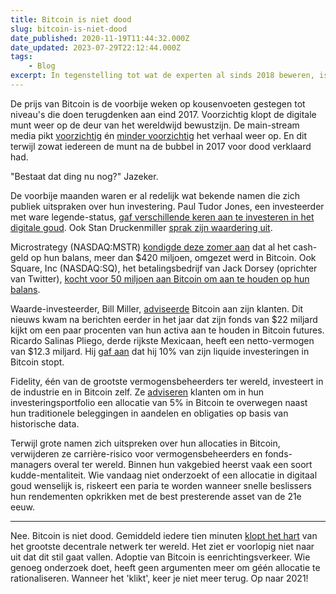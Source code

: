 ```yaml
---
title: Bitcoin is niet dood
slug: bitcoin-is-niet-dood
date_published: 2020-11-19T11:44:32.000Z
date_updated: 2023-07-29T22:12:44.000Z
tags: 
    - Blog
excerpt: In tegenstelling tot wat de experten al sinds 2018 beweren, is Bitcoin springlevend. Bekende namen uit Wall Street maken hun allocatie in Bitcoin bekend.
---
```


De prijs van Bitcoin is de voorbije weken op kousenvoeten gestegen tot niveau's die doen terugdenken aan eind 2017. Voorzichtig klopt de digitale munt weer op de deur van het wereldwijd bewustzijn. De main-stream media pikt [voorzichtig](https://www.tijd.be/markten-live/nieuws/algemeen/bitcoin-snuffelt-opnieuw-aan-record/10266056) én [minder voorzichtig](https://www.hln.be/geld/het-goud-van-de-21ste-eeuw-citibank-verwacht-dat-koers-bitcoin-volgend-jaar-enorm-kan-stijgen~aca7c6cf/) het verhaal weer op. En dit terwijl zowat iedereen de munt na de bubbel in 2017 voor dood verklaard had.

"Bestaat dat ding nu nog?" Jazeker.

De voorbije maanden waren er al redelijk wat bekende namen die zich publiek uitspraken over hun investering. Paul Tudor Jones, een investeerder met ware legende-status, [gaf verschillende keren aan te investeren in het digitale goud](https://www.cnbc.com/2020/10/22/-paul-tudor-jones-says-he-likes-bitcoin-even-more-now-rally-still-in-the-first-inning.html). Ook Stan Druckenmiller [sprak zijn waardering uit](https://www.btctimes.com/news/stan-druckenmiller-bitcoin-cnbc-interview).

Microstrategy (NASDAQ:MSTR) [kondigde deze zomer aan](https://ir.microstrategy.com/node/21111/pdf) dat al het cash-geld op hun balans, meer dan $420 miljoen, omgezet werd in Bitcoin. Ook Square, Inc (NASDAQ:SQ), het betalingsbedrijf van Jack Dorsey (oprichter van Twitter), [kocht voor 50 miljoen aan Bitcoin om aan te houden op hun balans](https://images.ctfassets.net/2d5q1td6cyxq/5sXNrlEh2mEnTvvhgtYOm2/737bcfdc15e2a1c3cbd9b9451710ce54/Square_Inc._Bitcoin_Investment_Whitepaper.pdf).

Waarde-investeerder, Bill Miller, [adviseerde](https://www.forbes.com/sites/billybambrough/2020/11/09/wall-street-legend-bill-miller-strongly-recommends-bitcoin/) Bitcoin aan zijn klanten. Dit nieuws kwam na berichten eerder in het jaar dat zijn fonds van $22 miljard kijkt om een paar procenten van hun activa aan te houden in Bitcoin futures. Ricardo Salinas Pliego, derde rijkste Mexicaan, heeft een netto-vermogen van $12.3 miljard. Hij [gaf aan](https://www.bloomberg.com/news/articles/2020-11-18/billionaire-salinas-has-10-of-liquid-portfolio-in-bitcoin) dat hij 10% van zijn liquide investeringen in Bitcoin stopt.

Fidelity, één van de grootste vermogensbeheerders ter wereld, investeert in de industrie en in Bitcoin zelf. Ze [adviseren](https://www.btctimes.com/news/fidelity-report-small-bitcoin-allocation-boosts-portfolios) klanten om in hun investeringsportfolio een allocatie van 5% in Bitcoin te overwegen naast hun traditionele beleggingen in aandelen en obligaties op basis van historische data.

Terwijl grote namen zich uitspreken over hun allocaties in Bitcoin, verwijderen ze carrière-risico voor vermogensbeheerders en fonds-managers overal ter wereld. Binnen hun vakgebied heerst vaak een soort kudde-mentaliteit. Wie vandaag niet onderzoekt of een allocatie in digitaal goud wenselijk is, riskeert een paria te worden wanneer snelle beslissers hun rendementen opkrikken met de best presterende asset van de 21e eeuw.

---

Nee. Bitcoin is niet dood. Gemiddeld iedere tien minuten [klopt het hart](https://mempool.space/blocks) van het grootste decentrale netwerk ter wereld. Het ziet er voorlopig niet naar uit dat dit stil gaat vallen. Adoptie van Bitcoin is eenrichtingsverkeer. Wie genoeg onderzoek doet, heeft geen argumenten meer om géén allocatie te rationaliseren. Wanneer het 'klikt', keer je niet meer terug. Op naar 2021!
